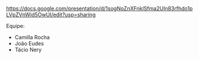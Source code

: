 https://docs.google.com/presentation/d/1sogNoZnXFnklSfma2UIn83rfhdo1pLVpZVnWid5OwUI/edit?usp=sharing

Equipe:
* Camilla Rocha
* João Eudes
* Tácio Nery

